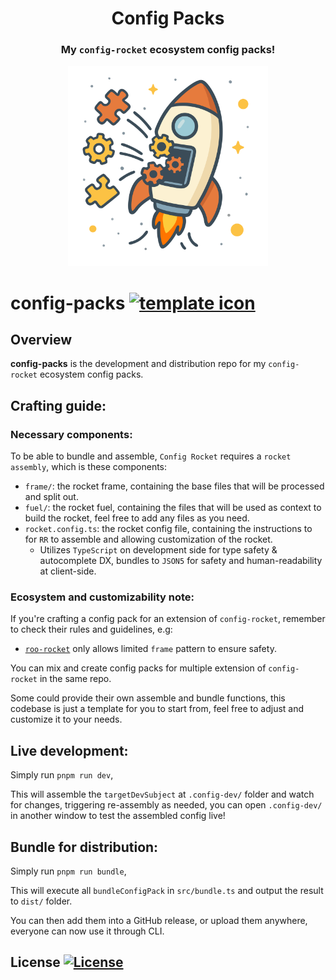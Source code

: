 <div align="center">

# Config Packs

<h3>My <code>config-rocket</code> ecosystem config packs!</h3>
<img src="./branding.svg" alt="Project's branding image" width="320"/>
</div>

# config-packs [![template icon][template-src]][template-href]

## Overview

**config-packs** is the development and distribution repo for my `config-rocket` ecosystem config packs.

## Crafting guide:

### Necessary components:

To be able to bundle and assemble, `Config Rocket` requires a `rocket assembly`, which is these components:
  * `frame/`: the rocket frame, containing the base files that will be processed and split out.
  * `fuel/`: the rocket fuel, containing the files that will be used as context to build the rocket, feel free to add any files as you need.
  * `rocket.config.ts`: the rocket config file, containing the instructions to for `RR` to assemble and allowing customization of the rocket.
    * Utilizes `TypeScript` on development side for type safety & autocomplete DX, bundles to `JSON5` for safety and human-readability at client-side.

### Ecosystem and customizability note:

If you're crafting a config pack for an extension of `config-rocket`, remember to check their rules and guidelines, e.g:
+ [`roo-rocket`](https://github.com/NamesMT/roo-rocket/tree/main/libs/roo-rocket) only allows limited `frame` pattern to ensure safety.

You can mix and create config packs for multiple extension of `config-rocket` in the same repo.

Some could provide their own assemble and bundle functions, this codebase is just a template for you to start from, feel free to adjust and customize it to your needs.

## Live development:

Simply run `pnpm run dev`,

This will assemble the `targetDevSubject` at `.config-dev/` folder and watch for changes, triggering re-assembly as needed, you can open `.config-dev/` in another window to test the assembled config live!

## Bundle for distribution:

Simply run `pnpm run bundle`,

This will execute all `bundleConfigPack` in `src/bundle.ts` and output the result to `dist/` folder.

You can then add them into a GitHub release, or upload them anywhere, everyone can now use it through CLI.

## License [![License][license-src]][license-href]

<!-- Badges -->

[template-src]: https://img.shields.io/badge/>📄<-%23f5dfa2.svg?logoColor=white
[template-href]: https://github.com/namesmt/config-packs-template
[npm-version-src]: https://img.shields.io/npm/v/config-packs?labelColor=18181B&color=F0DB4F
[npm-version-href]: https://npmjs.com/package/config-packs
[npm-downloads-src]: https://img.shields.io/npm/dm/config-packs?labelColor=18181B&color=F0DB4F
[npm-downloads-href]: https://npmjs.com/package/config-packs
[codecov-src]: https://img.shields.io/codecov/c/gh/namesmt/config-packs/main?labelColor=18181B&color=F0DB4F
[codecov-href]: https://codecov.io/gh/namesmt/config-packs
[license-src]: https://img.shields.io/github/license/namesmt/config-packs.svg?labelColor=18181B&color=F0DB4F
[license-href]: https://github.com/namesmt/config-packs/blob/main/LICENSE
[bundlejs-src]: https://img.shields.io/bundlejs/size/config-packs?labelColor=18181B&color=F0DB4F
[bundlejs-href]: https://bundlejs.com/?q=config-packs
[jsDocs-src]: https://img.shields.io/badge/Check_out-jsDocs.io---?labelColor=18181B&color=F0DB4F
[jsDocs-href]: https://www.jsdocs.io/package/config-packs
